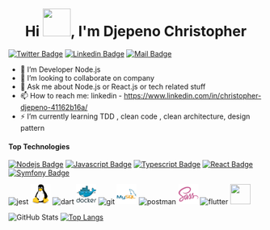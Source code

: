 <h1 align="center">Hi <img src="https://github.com/mitul3737/mitul3737/blob/main/Wave.gif" height="55px" width="55px">, I'm Djepeno Christopher</h1>

[![Twitter Badge](https://img.shields.io/badge/-@DjepenoC-1ca0f2?style=flat&labelColor=1ca0f1&logo=twitter&logoColor=white&link=https://twitter.com/DjepenoC)](https://twitter.com/DjepenoC) [![Linkedin Badge](https://img.shields.io/badge/-Christopher-0e76a8?style=flat&labelColor=0e76a8&logo=linkedin&logoColor=white)](https://www.linkedin.com/in/christopher-djepeno-41162b16a//) [![Mail Badge](https://img.shields.io/badge/-@Cdjepeno-e84393?style=flat&labelColor=e84393&logo=instagram&logoColor=white)](https://instagram.com/cdjepeno) 

- 🌱 I’m Developer Node.js
- 👯 I’m looking to collaborate on company
- 💬 Ask me about Node.js or React.js or tech related stuff 
- 📫 How to reach me: linkedin - https://www.linkedin.com/in/christopher-djepeno-41162b16a/
- ⚡ I’m currently learning TDD , clean code , clean architecture, design pattern


#### Top Technologies

<!-- TODO: Make technologies links takes you to repositories -->

[![Nodejs Badge](https://img.shields.io/badge/-Node.js-3C873A?style=for-the-badge&labelColor=black&logo=node.js&logoColor=3C873A)](#)
[![Javascript Badge](https://img.shields.io/badge/-Javascript-F0DB4F?style=for-the-badge&labelColor=black&logo=javascript&logoColor=F0DB4F)](#) 
[![Typescript Badge](https://img.shields.io/badge/-Typescript-007acc?style=for-the-badge&labelColor=black&logo=typescript&logoColor=007acc)](#)
[![React Badge](https://img.shields.io/badge/-React-61DBFB?style=for-the-badge&labelColor=black&logo=react&logoColor=61DBFB)](#)
[![Symfony Badge](https://img.shields.io/badge/-Symfony-black?style=for-the-badge&labelColor=black&logo=symfony&logoColor=white)](#)

<img src="https://www.vectorlogo.zone/logos/jestjsio/jestjsio-icon.svg" alt="jest" width="40" height="40"/>     <img src="https://raw.githubusercontent.com/devicons/devicon/master/icons/linux/linux-original.svg" alt="linux" width="40" height="40"/>     <img src="https://www.vectorlogo.zone/logos/dartlang/dartlang-icon.svg" alt="dart" width="40" height="40"/>     <img src="https://raw.githubusercontent.com/devicons/devicon/master/icons/docker/docker-original-wordmark.svg" alt="docker" width="40" height="40"/>     <img src="https://www.vectorlogo.zone/logos/git-scm/git-scm-icon.svg" alt="git" width="40" height="40"/>     <img src="https://raw.githubusercontent.com/devicons/devicon/master/icons/mysql/mysql-original-wordmark.svg" alt="mysql" width="40" height="40"/>     <img src="https://www.vectorlogo.zone/logos/getpostman/getpostman-icon.svg" alt="postman" width="40" height="40"/>     <img src="https://raw.githubusercontent.com/devicons/devicon/master/icons/sass/sass-original.svg" alt="sass" width="40" height="40"/>      <img src="https://www.vectorlogo.zone/logos/flutterio/flutterio-icon.svg" alt="flutter" width="40" height="40"/> <img src="https://user-images.githubusercontent.com/43074465/130150771-b3bb7ae4-ae84-4e82-a5d7-b9c4f05c7e4a.png" width="40" height="40"/>




![GitHub Stats](https://github-readme-stats.vercel.app/api?username=CDjepeno&theme=radical&show_icons=true&count_private=KzXu3svZzqGMqNkAhJoLTvTm)
[![Top Langs](https://github-readme-stats.vercel.app/api/top-langs/?username=CDjepeno&theme=gotham&layout=compact)](https://github.com/anuraghazra/github-readme-stats)




